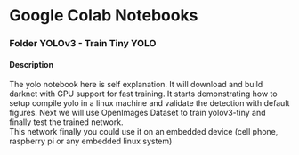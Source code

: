 # Google Colab Notebooks
### Folder YOLOv3 - Train Tiny YOLO
#### Description
The yolo notebook here is self explanation.  It will download and build darknet with GPU support for fast training.
It starts demonstrating how to setup compile yolo in a linux machine and validate the detection with default figures.
Next we will use OpenImages Dataset to train yolov3-tiny and finally test the trained network.  
This network finally you could use it on an embedded device (cell phone, raspberry pi or any embedded linux system)
